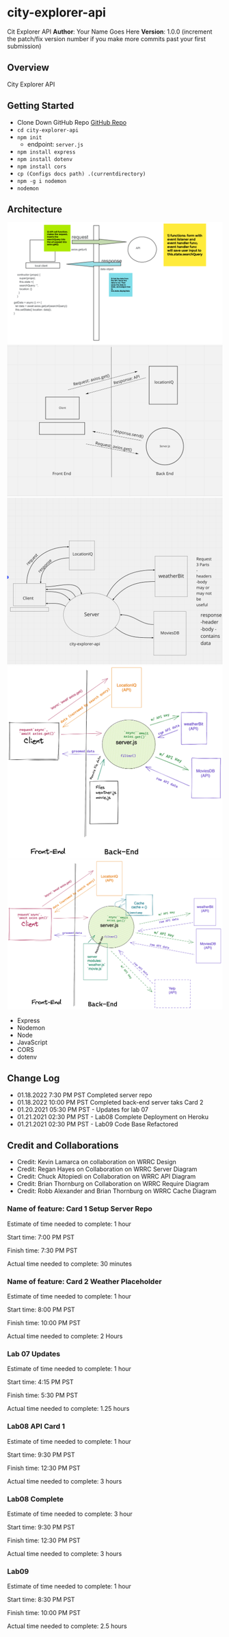 # city-explorer-api

Cit Explorer API
**Author**: Your Name Goes Here
**Version**: 1.0.0 (increment the patch/fix version number if you make more commits past your first submission)

## Overview

City Explorer API

## Getting Started

- Clone Down GitHub Repo [GitHub Repo](https://github.com/joshuamccluskey/city-explorer-api)
- `cd city-explorer-api`
- `npm init`
  - endpoint: `server.js`
- `npm install express`
- `npm install dotenv`
- `npm install cors`
- `cp (Configs docs path) .(currentdirectory)`
- `npm -g i nodemon`
- `nodemon`

## Architecture

![Diagram](./img/lab06.png)
![Server Diagram](./img/lab07.png)
![API Diagram](./img/lab08.png)
![Require Diagram](./img/lab09.png)
![Cache Diagram](./img/lab10.png)

- Express
- Nodemon
- Node
- JavaScript
- CORS
- dotenv

## Change Log

- 01.18.2022 7:30 PM PST Completed server repo
- 01.18.2022 10:00 PM PST Completed back-end server taks Card 2
- 01.20.2021 05:30 PM PST - Updates for lab 07
- 01.21.2021 02:30 PM PST - Lab08 Complete Deployment on Heroku
- 01.21.2021 02:30 PM PST - Lab09 Code Base Refactored


## Credit and Collaborations

- Credit: Kevin Lamarca on collaboration on WRRC Design
- Credit: Regan Hayes on Collaboration on WRRC Server Diagram
- Credit: Chuck Altopiedi on Collaboration on WRRC API Diagram
- Credit: Brian Thornburg on Collaboration on WRRC Require Diagram
- Credit: Robb Alexander and Brian Thornburg on WRRC Cache Diagram

### Name of feature: Card 1 Setup Server Repo

Estimate of time needed to complete: 1 hour

Start time: 7:00 PM PST

Finish time: 7:30 PM PST

Actual time needed to complete: 30 minutes

### Name of feature: Card 2 Weather Placeholder

Estimate of time needed to complete: 1 hour

Start time: 8:00 PM PST

Finish time: 10:00 PM PST

Actual time needed to complete: 2 Hours

### Lab 07 Updates

Estimate of time needed to complete: 1 hour

Start time: 4:15 PM PST

Finish time: 5:30 PM PST

Actual time needed to complete: 1.25 hours

### Lab08 API Card 1

Estimate of time needed to complete: 1 hour

Start time: 9:30 PM PST

Finish time: 12:30 PM PST

Actual time needed to complete: 3 hours

### Lab08 Complete

Estimate of time needed to complete: 3 hour

Start time: 9:30 PM PST

Finish time: 12:30 PM PST

Actual time needed to complete: 3 hours

### Lab09

Estimate of time needed to complete: 1 hour

Start time: 8:30 PM PST

Finish time: 10:00 PM PST

Actual time needed to complete: 2.5 hours
